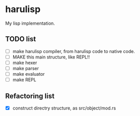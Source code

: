 # harulisp

My lisp implementation.

## TODO list

- [ ] make harulisp compiler, from harulisp code to native code.
- [ ] MAKE this main structure, like REPL!!
- [ ] make hexer
- [ ] make parser
- [ ] make evaluator
- [ ] make REPL

## Refactoring list

- [x] construct directry structure, as src/object/mod.rs

